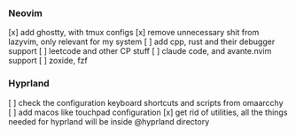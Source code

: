 ### Neovim

[x] add ghostty, with tmux configs
[x] remove unnecessary shit from lazyvim, only relevant for my system
[ ] add cpp, rust and their debugger support
[ ] leetcode and other CP stuff
[ ] claude code, and avante.nvim support
[ ] zoxide, fzf

### Hyprland

[ ] check the configuration keyboard shortcuts and scripts from omaarcchy
[ ] add macos like touchpad configuration
[x] get rid of utilities, all the things needed for hyprland will be inside @hyprland directory
